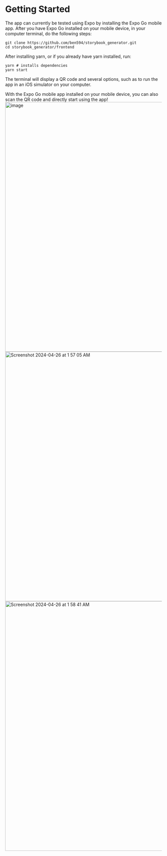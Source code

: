 # Getting Started

The app can currently be tested using Expo by installing the Expo Go mobile app. After you have Expo Go installed on your mobile device, in your computer terminal, do the following steps:
```
git clone https://github.com/ben594/storybook_generator.git
cd storybook_generator/frontend
```

After installing yarn, or if you already have yarn installed, run:
```
yarn # installs dependencies
yarn start
```

The terminal will display a QR code and several options, such as to run the app in an iOS simulator on your computer.

With the Expo Go mobile app installed on your mobile device, you can also scan the QR code and directly start using the app!
<img width="800" alt="image" src="https://github.com/Starfarmer2/storybook_generator/assets/49097720/30ca1a6f-c5e5-409f-a9ad-5dc7f9e6d074">
<img width="800" alt="Screenshot 2024-04-26 at 1 57 05 AM" src="https://github.com/Starfarmer2/storybook_generator/assets/49097720/828f4ee6-ae45-4ba9-b235-40488dd2ba7f">
<img width="800" alt="Screenshot 2024-04-26 at 1 58 41 AM" src="https://github.com/Starfarmer2/storybook_generator/assets/49097720/afb5dd75-1350-4b22-b65b-5323560084ba">
